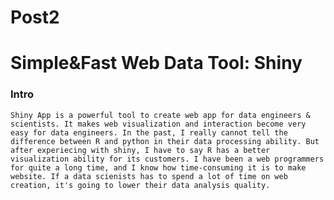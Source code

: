 Post2
================

Simple&Fast Web Data Tool: Shiny
================================

### Intro

    Shiny App is a powerful tool to create web app for data engineers & scientists. It makes web visualization and interaction become very easy for data engineers. In the past, I really cannot tell the difference between R and python in their data processing ability. But after experiecing with shiny, I have to say R has a better visualization ability for its customers. I have been a web programmers for quite a long time, and I know how time-consuming it is to make website. If a data scienists has to spend a lot of time on web creation, it's going to lower their data analysis quality.
